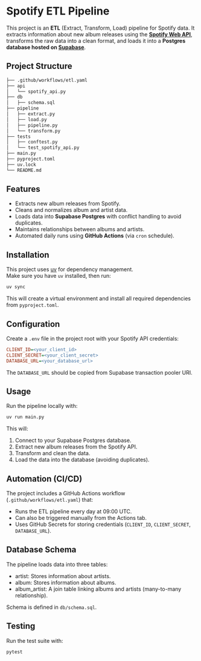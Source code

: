 # Spotify ETL Pipeline

This project is an **ETL** (Extract, Transform, Load) pipeline for Spotify data. It extracts information about new album releases using the **[Spotify Web API](https://developer.spotify.com/documentation/web-api)**, transforms the raw data into a clean format, and loads it into a **Postgres database hosted on [Supabase](https://supabase.com/)**.

## Project Structure

```bash
├── .github/workflows/etl.yaml
├── api
│   └── spotify_api.py
├── db
│   ├── schema.sql
├── pipeline
│   ├── extract.py
│   ├── load.py
│   ├── pipeline.py
│   └── transform.py
├── tests
│   ├── conftest.py
│   └── test_spotify_api.py
├── main.py
├── pyproject.toml
├── uv.lock
└── README.md
```

## Features

- Extracts new album releases from Spotify.
- Cleans and normalizes album and artist data.
- Loads data into **Supabase Postgres** with conflict handling to avoid duplicates.
- Maintains relationships between albums and artists.
- Automated daily runs using **GitHub Actions** (via `cron` schedule).

## Installation

This project uses [uv](https://github.com/astral-sh/uv) for dependency management.  
Make sure you have `uv` installed, then run:

```bash
uv sync
```

This will create a virtual environment and install all required dependencies from `pyproject.toml`.

## Configuration

Create a `.env` file in the project root with your Spotify API credentials:

```ini
CLIENT_ID=<your_client_id>
CLIENT_SECRET=<your_client_secret>
DATABASE_URL=<your_database_url>
```

The `DATABASE_URL` should be copied from Supabase transaction pooler URI.

## Usage

Run the pipeline locally with:

```bash
uv run main.py
```

This will:

1. Connect to your Supabase Postgres database.
2. Extract new album releases from the Spotify API.
3. Transform and clean the data.
4. Load the data into the database (avoiding duplicates).

## Automation (CI/CD)

The project includes a GitHub Actions workflow (`.github/workflows/etl.yaml`) that:

- Runs the ETL pipeline every day at 09:00 UTC.
- Can also be triggered manually from the Actions tab.
- Uses GitHub Secrets for storing credentials (`CLIENT_ID`, `CLIENT_SECRET`, `DATABASE_URL`).

## Database Schema

The pipeline loads data into three tables:

- artist: Stores information about artists.
- album: Stores information about albums.
- album_artist: A join table linking albums and artists (many-to-many relationship).

Schema is defined in `db/schema.sql`.

## Testing

Run the test suite with:

```bash
pytest
```
